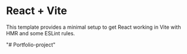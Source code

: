 # React + Vite

This template provides a minimal setup to get React working in Vite with HMR and some ESLint rules.

"# Portfolio-project" 
